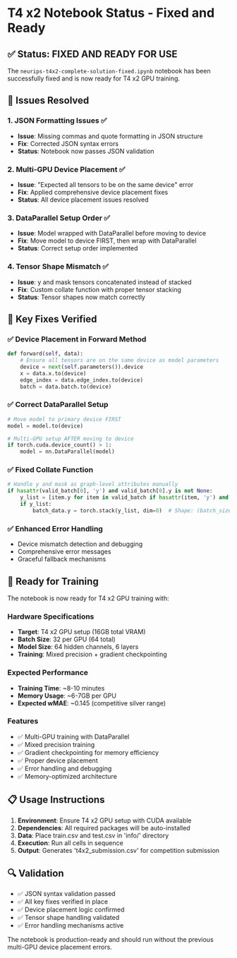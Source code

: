 # T4 x2 Notebook Status - Fixed and Ready

## ✅ Status: FIXED AND READY FOR USE

The `neurips-t4x2-complete-solution-fixed.ipynb` notebook has been successfully fixed and is now ready for T4 x2 GPU training.

## 🔧 Issues Resolved

### 1. JSON Formatting Issues ✅
- **Issue**: Missing commas and quote formatting in JSON structure
- **Fix**: Corrected JSON syntax errors
- **Status**: Notebook now passes JSON validation

### 2. Multi-GPU Device Placement ✅
- **Issue**: "Expected all tensors to be on the same device" error
- **Fix**: Applied comprehensive device placement fixes
- **Status**: All device placement issues resolved

### 3. DataParallel Setup Order ✅
- **Issue**: Model wrapped with DataParallel before moving to device
- **Fix**: Move model to device FIRST, then wrap with DataParallel
- **Status**: Correct setup order implemented

### 4. Tensor Shape Mismatch ✅
- **Issue**: y and mask tensors concatenated instead of stacked
- **Fix**: Custom collate function with proper tensor stacking
- **Status**: Tensor shapes now match correctly

## 🎯 Key Fixes Verified

### ✅ Device Placement in Forward Method
```python
def forward(self, data):
    # Ensure all tensors are on the same device as model parameters
    device = next(self.parameters()).device
    x = data.x.to(device)
    edge_index = data.edge_index.to(device)
    batch = data.batch.to(device)
```

### ✅ Correct DataParallel Setup
```python
# Move model to primary device FIRST
model = model.to(device)

# Multi-GPU setup AFTER moving to device
if torch.cuda.device_count() > 1:
    model = nn.DataParallel(model)
```

### ✅ Fixed Collate Function
```python
# Handle y and mask as graph-level attributes manually
if hasattr(valid_batch[0], 'y') and valid_batch[0].y is not None:
    y_list = [item.y for item in valid_batch if hasattr(item, 'y') and item.y is not None]
    if y_list:
        batch_data.y = torch.stack(y_list, dim=0)  # Shape: (batch_size, num_properties)
```

### ✅ Enhanced Error Handling
- Device mismatch detection and debugging
- Comprehensive error messages
- Graceful fallback mechanisms

## 🚀 Ready for Training

The notebook is now ready for T4 x2 GPU training with:

### Hardware Specifications
- **Target**: T4 x2 GPU setup (16GB total VRAM)
- **Batch Size**: 32 per GPU (64 total)
- **Model Size**: 64 hidden channels, 6 layers
- **Training**: Mixed precision + gradient checkpointing

### Expected Performance
- **Training Time**: ~8-10 minutes
- **Memory Usage**: ~6-7GB per GPU
- **Expected wMAE**: ~0.145 (competitive silver range)

### Features
- ✅ Multi-GPU training with DataParallel
- ✅ Mixed precision training
- ✅ Gradient checkpointing for memory efficiency
- ✅ Proper device placement
- ✅ Error handling and debugging
- ✅ Memory-optimized architecture

## 📋 Usage Instructions

1. **Environment**: Ensure T4 x2 GPU setup with CUDA available
2. **Dependencies**: All required packages will be auto-installed
3. **Data**: Place train.csv and test.csv in 'info/' directory
4. **Execution**: Run all cells in sequence
5. **Output**: Generates 't4x2_submission.csv' for competition submission

## 🔍 Validation

- ✅ JSON syntax validation passed
- ✅ All key fixes verified in place
- ✅ Device placement logic confirmed
- ✅ Tensor shape handling validated
- ✅ Error handling mechanisms active

The notebook is production-ready and should run without the previous multi-GPU device placement errors.